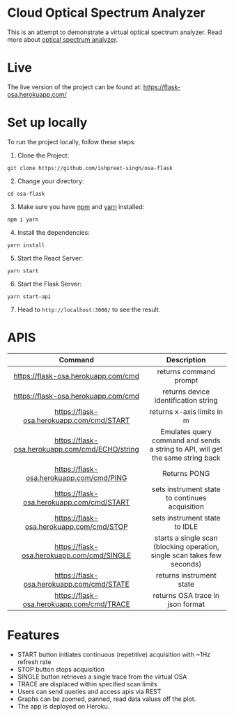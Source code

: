 # Cloud Optical Spectrum Analyzer

This is an attempt to demonstrate a virtual optical spectrum analyzer. Read more about [optical spectrum analyzer](https://www.exfo.com/en/resources/videos/product-demos/simple-intuitive-optical-spectrum-analysis/).

# Live
The live version of the project can be found at: https://flask-osa.herokuapp.com/


# Set up locally

To run the project locally, follow these steps:

1. Clone the Project:
   
```
git clone https://github.com/ishpreet-singh/osa-flask
```


2. Change your directory:
   
```
cd osa-flask
```


3. Make sure you have [npm](https://www.npmjs.com/get-npm) and [yarn](https://classic.yarnpkg.com/en/docs/install/#mac-stable) installed:

```
npm i yarn
```


4. Install the dependencies:

```
yarn install
```


5. Start the React Server:

```
yarn start
```


6. Start the Flask Server:

```
yarn start-api
```

7. Head to `http://localhost:3000/` to see the result.


# APIS

|                     Command                     |                               Description                                   |
|:-----------------------------------------------:|:-------------------------------------------------------------------------------:|
|       https://flask-osa.herokuapp.com/cmd       |                              returns command prompt                             |
|       https://flask-osa.herokuapp.com/cmd       |                       returns device identification string                      |
|    https://flask-osa.herokuapp.com/cmd/START    |                            returns x-axis limits in m                           |
| https://flask-osa.herokuapp.com/cmd/ECHO/string | Emulates query command and sends a string to API, will get the same string back |
|     https://flask-osa.herokuapp.com/cmd/PING    |                                   Returns PONG                                  |
|    https://flask-osa.herokuapp.com/cmd/START    |                  sets instrument state to continues acquisition                 |
|     https://flask-osa.herokuapp.com/cmd/STOP    |                          sets instrument state to IDLE                          |
|    https://flask-osa.herokuapp.com/cmd/SINGLE   |     starts a single scan (blocking operation, single scan takes few seconds)    |
|    https://flask-osa.herokuapp.com/cmd/STATE    |                             returns instrument state                            |
|    https://flask-osa.herokuapp.com/cmd/TRACE    |                         returns OSA trace in json format                        |


# Features

* START button initiates continuous (repetitive) acquisition with ~1Hz refresh rate
* STOP button stops acquisition
* SINGLE button retrieves a single trace from the virtual OSA
* TRACE are displaced within specified scan limits
* Users can send queries and access apis via REST
* Graphs can be zoomed, panned, read data values off the plot.
* The app is deployed on Heroku.